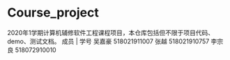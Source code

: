 # Course_project
2020年1学期计算机辅修软件工程课程项目，本仓库包括但不限于项目代码、demo、测试文档。
成员 | 学号
吴嘉豪 518021911007
张越 518021910757
李宗良 518072910010
